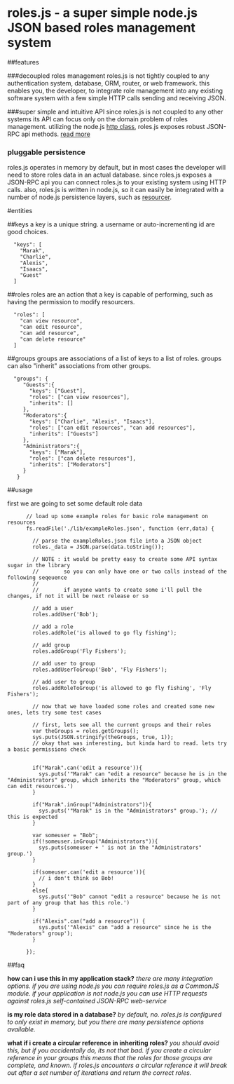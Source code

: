 

# roles.js - a super simple node.js JSON based roles management system

##features

###decoupled roles management
roles.js is not tightly coupled to any authentication system, database, ORM, router, or web framework. this enables you, the developer, to integrate role management into any existing software system with a few simple HTTP calls sending and receiving JSON.

###super simple and intuitive API
since roles.js is not coupled to any other systems its API can focus only on the domain problem of roles management. utilizing the node.js <a href = "http://nodejs.org/api.html#http-server-152">http class</a>, roles.js exposes robust JSON-RPC api methods. <a href = "#API">read more</a>

### pluggable persistence 
roles.js operates in memory by default, but in most cases the developer will need to store roles data in an actual database. since roles.js exposes a JSON-RPC api you can connect roles.js to your existing system using HTTP calls. also, roles.js  is written in node.js, so it can easily be integrated with a number of node.js persistence layers, such as <a href = "http://github.com/cloudhead/resourcer">resourcer</a>.


#entities

##keys
a key is a unique string. a username or auto-incrementing id are good choices.

      "keys": [
        "Marak",
        "Charlie",
        "Alexis",
        "Isaacs",
        "Guest"
      ]

##roles
roles are an action that a key is capable of performing, such as having the permission to modify resourcers.

      "roles": [
        "can view resource",
        "can edit resource",
        "can add resource",
        "can delete resource"
      ]


##groups
groups are associations of a list of keys to a list of roles. groups can also "inherit" associations from other groups. 

      "groups": {
         "Guests":{
           "keys": ["Guest"],
           "roles": ["can view resources"],
           "inherits": []
         },
         "Moderators":{
           "keys": ["Charlie", "Alexis", "Isaacs"],
           "roles": ["can edit resources", "can add resources"],
           "inherits": ["Guests"]
         },
         "Administrators":{
           "keys": ["Marak"],
           "roles": ["can delete resources"],
           "inherits": ["Moderators"]
         }
       }

##usage

first we are going to set some default role data




          // load up some example roles for basic role management on resources
          fs.readFile('./lib/exampleRoles.json', function (err,data) {
  
            // parse the exampleRoles.json file into a JSON object
            roles._data = JSON.parse(data.toString());
  
            // NOTE : it would be pretty easy to create some API syntax sugar in the library
            //        so you can only have one or two calls instead of the following seqeuence
            //        
            //        if anyone wants to create some i'll pull the changes, if not it will be next release or so
  
            // add a user
            roles.addUser('Bob');

            // add a role
            roles.addRole('is allowed to go fly fishing');
  
            // add group
            roles.addGroup('Fly Fishers');

            // add user to group
            roles.addUserToGroup('Bob', 'Fly Fishers');

            // add user to group
            roles.addRoleToGroup('is allowed to go fly fishing', 'Fly Fishers');

            // now that we have loaded some roles and created some new ones, lets try some test cases
  
            // first, lets see all the current groups and their roles
            var theGroups = roles.getGroups();
            sys.puts(JSON.stringify(theGroups, true, 1));
            // okay that was interesting, but kinda hard to read. lets try a basic permissions check
  
  
            if("Marak".can('edit a resource')){
              sys.puts('"Marak" can "edit a resource" because he is in the "Administrators" group, which inherits the "Moderators" group, which can edit resources.')
            }
  
            if("Marak".inGroup("Administrators")){
              sys.puts('"Marak" is in the "Administrators" group.'); // this is expected
            }
  
            var someuser = "Bob";
            if(!someuser.inGroup("Administrators")){
              sys.puts(someuser + ' is not in the "Administrators" group.')
            }

            if(someuser.can('edit a resource')){
              // i don't think so Bob!
            }
            else{
              sys.puts('"Bob" cannot "edit a resource" because he is not part of any group that has this role.')
            }
  
            if("Alexis".can("add a resource")) {
              sys.puts('"Alexis" can "add a resource" since he is the "Moderators" group');
            }
  
          });


##faq

**how can i use this in my application stack?**
*there are many integration options. if you are using node.js you can require roles.js as a CommonJS module. if your application is not node.js you can use HTTP requests against roles.js self-contained JSON-RPC web-service*

**is my role data stored in a database?**
*by default, no. roles.js is configured to only exist in memory, but you there are many persistence options available.*

**what if i create a circular reference in inheriting roles?**
*you should avoid this, but if you accidentally do, its not that bad. if you create a circular reference in your groups this means that the roles for those groups are complete, and known. if roles.js encounters a circular reference it will break out after a set number of iterations and return the correct roles.*